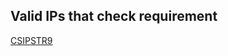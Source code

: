 ## Valid IPs that check requirement 

[CSIPSTR9](https://dilcisboard.github.io/E-ARK-CSIP/specification/implementation/structure/#CSIPSTR9)
